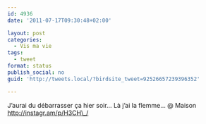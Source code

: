 ```yaml
---
id: 4936
date: '2011-07-17T09:30:48+02:00'

layout: post
categories:
  - Vis ma vie
tags:
  - tweet
format: status
publish_social: no
guid: 'http://tweets.local/?birdsite_tweet=92526657239396352'

---
```


J’aurai du débarrasser ça hier soir… Là j’ai la flemme… @ Maison http://instagr.am/p/H3CH\_/